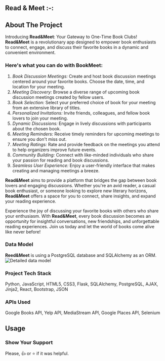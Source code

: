 
Read & Meet
:-:
---

## About The Project
Introducing **Read&Meet**: Your Gateway to One-Time Book Clubs! **Read&Meet** is a revolutionary app designed to empower book enthusiasts to connect, engage, and discuss their favorite books in a dynamic and convenient environment. 

### Here's what you can do with BookMeet:
1. _Book Discussion Meetings:_
Create and host book discussion meetings centered around your favorite books.
Choose the date, time, and location for your meeting.
2. _Meeting Discovery:_
Browse a diverse range of upcoming book discussion meetings created by fellow users.
3. _Book Selection:_
Select your preferred choice of book for your meeting from an extensive library of titles.
4. _Personalized Invitations:_
Invite friends, colleagues, and fellow book lovers to join your meeting.
5. _Dynamic Discussions:_
Engage in lively discussions with participants about the chosen book.
6. _Meeting Reminders:_
Receive timely reminders for upcoming meetings to ensure you don't miss out.
7. _Meeting Ratings:_
Rate and provide feedback on the meetings you attend to help organizers improve future events.
8. _Community Building:_
Connect with like-minded individuals who share your passion for reading and book discussions.
9. _Seamless User Experience:_
Enjoy a user-friendly interface that makes creating and managing meetings a breeze.

**Read&Meet** aims to provide a platform that bridges the gap between book lovers and engaging discussions. Whether you're an avid reader, a casual book enthusiast, or someone looking to explore new literary horizons, **Read&Meet** offers a space for you to connect, share insights, and expand your reading experience.

Experience the joy of discussing your favorite books with others who share your enthusiasm. With **Read&Meet**, every book discussion becomes an opportunity for insightful conversations, new friendships, and unforgettable reading experiences. Join us today and let the world of books come alive like never before!

### Data Model
**Reed&Meet** is using a PostgreSQL database and SQLAlchemy as an ORM.
![ Detailed data model](url_to_image)

### Project Tech Stack
Python, JavaScript, HTML5, CSS3, Flask, SQLAlchemy,  PostgreSQL, AJAX, Jinja2, React, Bootstrap, JSON

### APIs Used
Google Books API, Yelp API, MediaStream API, Google Places API, Selenium

## Usage

### Show Your Support
Please, :+1: or :star: if it was helpful.

